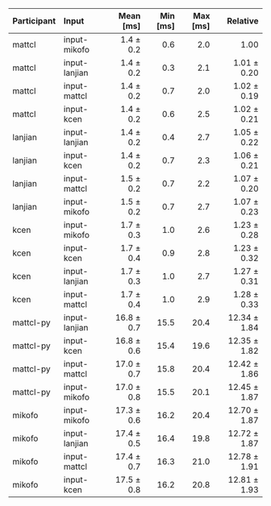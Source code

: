 | Participant | Input | Mean [ms] | Min [ms] | Max [ms] | Relative |
|:---|:---|---:|---:|---:|---:|
| mattcl | input-mikofo | 1.4 ± 0.2 | 0.6 | 2.0 | 1.00 |
| mattcl | input-lanjian | 1.4 ± 0.2 | 0.3 | 2.1 | 1.01 ± 0.20 |
| mattcl | input-mattcl | 1.4 ± 0.2 | 0.7 | 2.0 | 1.02 ± 0.19 |
| mattcl | input-kcen | 1.4 ± 0.2 | 0.6 | 2.5 | 1.02 ± 0.21 |
| lanjian | input-lanjian | 1.4 ± 0.2 | 0.4 | 2.7 | 1.05 ± 0.22 |
| lanjian | input-kcen | 1.4 ± 0.2 | 0.7 | 2.3 | 1.06 ± 0.21 |
| lanjian | input-mattcl | 1.5 ± 0.2 | 0.7 | 2.2 | 1.07 ± 0.20 |
| lanjian | input-mikofo | 1.5 ± 0.2 | 0.7 | 2.7 | 1.07 ± 0.23 |
| kcen | input-mikofo | 1.7 ± 0.3 | 1.0 | 2.6 | 1.23 ± 0.28 |
| kcen | input-kcen | 1.7 ± 0.4 | 0.9 | 2.8 | 1.23 ± 0.32 |
| kcen | input-lanjian | 1.7 ± 0.3 | 1.0 | 2.7 | 1.27 ± 0.31 |
| kcen | input-mattcl | 1.7 ± 0.4 | 1.0 | 2.9 | 1.28 ± 0.33 |
| mattcl-py | input-lanjian | 16.8 ± 0.7 | 15.5 | 20.4 | 12.34 ± 1.84 |
| mattcl-py | input-kcen | 16.8 ± 0.6 | 15.4 | 19.6 | 12.35 ± 1.82 |
| mattcl-py | input-mattcl | 17.0 ± 0.7 | 15.8 | 20.4 | 12.42 ± 1.86 |
| mattcl-py | input-mikofo | 17.0 ± 0.8 | 15.5 | 20.1 | 12.45 ± 1.87 |
| mikofo | input-mikofo | 17.3 ± 0.6 | 16.2 | 20.4 | 12.70 ± 1.87 |
| mikofo | input-lanjian | 17.4 ± 0.5 | 16.4 | 19.8 | 12.72 ± 1.87 |
| mikofo | input-mattcl | 17.4 ± 0.7 | 16.3 | 21.0 | 12.78 ± 1.91 |
| mikofo | input-kcen | 17.5 ± 0.8 | 16.2 | 20.8 | 12.81 ± 1.93 |
